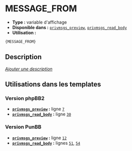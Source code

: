 # MESSAGE_FROM
* __Type :__ variable d'affichage
* __Disponible dans :__ [`privmsgs_preview`](../tpl/var/privmsgs_preview.md#readme), [`privmsgs_read_body`](../tpl/var/privmsgs_read_body.md#readme)
* __Utilisation :__

```html
{MESSAGE_FROM}
```

## Description
[*Ajouter une description*](https://fa-tvars.appspot.com/var/MESSAGE_FROM)

## Utilisations dans les templates

### Version phpBB2
* __[`privmsgs_preview`](../tpl/var/privmsgs_preview.md#readme) :__ ligne [`7`](../tpl/src/subsilver/privmsgs_preview.tpl#L7)
* __[`privmsgs_read_body`](../tpl/var/privmsgs_read_body.md#readme) :__ ligne [`30`](../tpl/src/subsilver/privmsgs_read_body.tpl#L30)

### Version PunBB
* __[`privmsgs_preview`](../tpl/var/privmsgs_preview.md#readme) :__ ligne [`12`](../tpl/src/punbb/privmsgs_preview.tpl#L12)
* __[`privmsgs_read_body`](../tpl/var/privmsgs_read_body.md#readme) :__ lignes [`51`](../tpl/src/punbb/privmsgs_read_body.tpl#L51), [`54`](../tpl/src/punbb/privmsgs_read_body.tpl#L54)